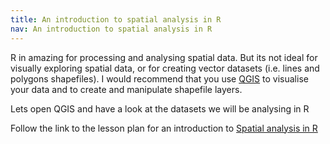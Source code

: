 ```yaml
---
title: An introduction to spatial analysis in R
nav: An introduction to spatial analysis in R
---
```


R in amazing for processing and analysing spatial data. But its not ideal for visually exploring spatial data, or for creating vector datasets (i.e. lines and polygons shapefiles). I would recommend that you use <a href='https://www.qgis.org' target="_blank">QGIS</a> to visualise your data and to create and manipulate shapefile layers.

Lets open QGIS and have a look at the datasets we will be analysing in R

Follow the link to the lesson plan for an introduction to <a href='https://datacarpentry.org/r-raster-vector-geospatial/'>Spatial analysis in R</a> 